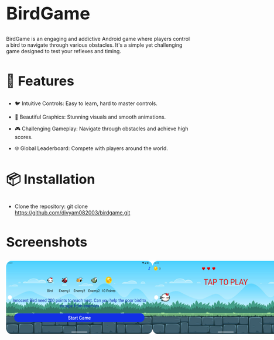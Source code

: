 <h1 style="font-size:48px;">BirdGame</h1>

BirdGame is an engaging and addictive Android game where players control a bird to navigate through various obstacles. It's a simple yet challenging game designed to test your reflexes and timing.

<h2 style="font-size:36px;">🌟 Features</h2>

- 🐦 Intuitive Controls: Easy to learn, hard to master controls.

- 🌸 Beautiful Graphics: Stunning visuals and smooth animations.

- 🎮 Challenging Gameplay: Navigate through obstacles and achieve high scores.

- 🌐 Global Leaderboard: Compete with players around the world.

<h2 style="font-size:36px;">📦 Installation</h2>

- Clone the repository: git clone https://github.com/divyam082003/birdgame.git


<h2 style="font-size:36px;">Screenshots</h2>

<div style="display: flex; justify-content: space-around; align-items: center;">
  <img src="screenshot/splash.png"  width="400px" height="200px">
  <img src="screenshot/home.png" width="400px" height="200px">
  <img src="screenshot/play.png" width="400px" height="200px">
  <img src="screenshot/won.png"  width="400px" height="200px">
  <img src="screenshot/score.png" width="400px" height="200px">
</div>

